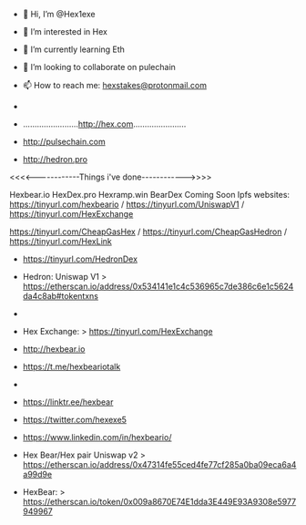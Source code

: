 - 👋 Hi, I’m @Hex1exe
- 👀 I’m interested in Hex
- 🌱 I’m currently learning Eth
- 💞️ I’m looking to collaborate on pulechain
- 📫 How to reach me: hexstakes@protonmail.com   
- 
-  ........................http://hex.com.......................
-  http://pulsechain.com

-  http://hedron.pro

<<<<------------Things i've done------------>>>>

Hexbear.io
HexDex.pro
Hexramp.win
BearDex Coming Soon
Ipfs websites: 
https://tinyurl.com/hexbeario  /  https://tinyurl.com/UniswapV1 /  https://tinyurl.com/HexExchange

https://tinyurl.com/CheapGasHex / https://tinyurl.com/CheapGasHedron / https://tinyurl.com/HexLink


-  https://tinyurl.com/HedronDex
-  Hedron: Uniswap V1 > https://etherscan.io/address/0x534141e1c4c536965c7de386c6e1c5624da4c8ab#tokentxns
-  
-  Hex Exchange: > https://tinyurl.com/HexExchange

-  http://hexbear.io
-  https://t.me/hexbeariotalk
-  

-  https://linktr.ee/hexbear
-  https://twitter.com/hexexe5
-  https://www.linkedin.com/in/hexbeario/
- Hex Bear/Hex pair Uniswap v2 > https://etherscan.io/address/0x47314fe55ced4fe77cf285a0ba09eca6a4a99d9e
- HexBear:  > https://etherscan.io/token/0x009a8670E74E1dda3E449E93A9308e5977949967







<!---
Hex1exe/Hex1exe is a ✨ special ✨ repository because its `README.md` (this file) appears on your GitHub profile.
You can click the Preview link to take a look at your changes.
--->

